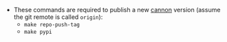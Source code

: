 - These commands are required to publish a new [cannon][1] version (assume the git remote is called `origin`):
  - `make repo-push-tag`
  - `make pypi`

[1]: https://github.com/mpenning/cannon
